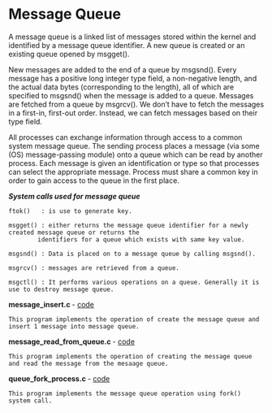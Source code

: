 # Message Queue

A message queue is a linked list of messages stored within the kernel and identified by a message queue identifier.
A new queue is created or an existing queue opened by msgget(). 

New messages are added to the end of a queue by msgsnd(). Every message has a positive long integer type field, a
non-negative length, and the actual data bytes (corresponding to the length), all of which are specified to msgsnd()
when the message is added to a queue. Messages are fetched from a queue by msgrcv(). We don’t have to fetch the
messages in a first-in, first-out order. Instead, we can fetch messages based on their type field.

All processes can exchange information through access to a common system message queue. The sending process places a
message (via some (OS) message-passing module) onto a queue which can be read by another process. Each message is
given an identification or type so that processes can select the appropriate message. Process must share a common key
in order to gain access to the queue in the first place.

<b><i> System calls used for message queue </i></b>
```
ftok()   : is use to generate key.

msgget() : either returns the message queue identifier for a newly created message queue or returns the
		identifiers for a queue which exists with same key value.

msgsnd() : Data is placed on to a message queue by calling msgsnd().

msgrcv() : messages are retrieved from a queue.

msgctl() : It performs various operations on a queue. Generally it is use to destroy message queue.
```

<b> message_insert.c </b> - <a href = "https://github.com/abinashprabakar/Advanced-C/blob/main/IPC/MessageQueue/message_insert.c">code</a>

	This program implements the operation of create the message queue and insert 1 message into message queue.

<b> message_read_from_queue.c </b> - <a href = "https://github.com/abinashprabakar/Advanced-C/blob/main/IPC/MessageQueue/message_read_from_queue.c">code</a>

	This program implements the operation of creating the message queue and read the message from the mesaage queue.

<b> queue_fork_process.c </b> - <a href = "https://github.com/abinashprabakar/Advanced-C/blob/main/IPC/MessageQueue/queue_fork_process.c">code</a>

	This program implements the message queue operation using fork() system call.
